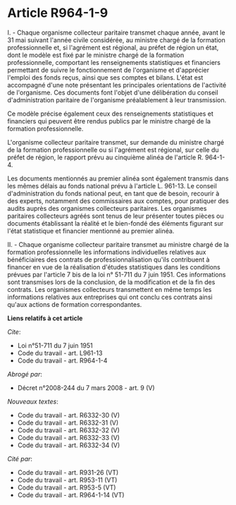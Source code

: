 # Article R964-1-9

I. - Chaque organisme collecteur paritaire transmet chaque année, avant le 31 mai suivant l'année civile considérée, au
ministre chargé de la formation professionnelle et, si l'agrément est régional, au préfet de région un état, dont le modèle
est fixé par le ministre chargé de la formation professionnelle, comportant les renseignements statistiques et financiers
permettant de suivre le fonctionnement de l'organisme et d'apprécier l'emploi des fonds reçus, ainsi que ses comptes et
bilans. L'état est accompagné d'une note présentant les principales orientations de l'activité de l'organisme. Ces documents
font l'objet d'une délibération du conseil d'administration paritaire de l'organisme préalablement à leur transmission.

Ce modèle précise également ceux des renseignements statistiques et financiers qui peuvent être rendus publics par le
ministre chargé de la formation professionnelle.

L'organisme collecteur paritaire transmet, sur demande du ministre chargé de la formation professionnelle ou si l'agrément
est régional, sur celle du préfet de région, le rapport prévu au cinquième alinéa de l'article R. 964-1-4.

Les documents mentionnés au premier alinéa sont également transmis dans les mêmes délais au fonds national prévu à l'article
L. 961-13. Le conseil d'administration du fonds national peut, en tant que de besoin, recourir à des experts, notamment des
commissaires aux comptes, pour pratiquer des audits auprès des organismes collecteurs paritaires. Les organismes paritaires
collecteurs agréés sont tenus de leur présenter toutes pièces ou documents établissant la réalité et le bien-fondé des
éléments figurant sur l'état statistique et financier mentionné au premier alinéa.

II. - Chaque organisme collecteur paritaire transmet au ministre chargé de la formation professionnelle les informations
individuelles relatives aux bénéficiaires des contrats de professionnalisation qu'ils contribuent à financer en vue de la
réalisation d'études statistiques dans les conditions prévues par l'article 7 bis de la loi n° 51-711 du 7 juin 1951. Ces
informations sont transmises lors de la conclusion, de la modification et de la fin des contrats. Les organismes collecteurs
transmettent en même temps les informations relatives aux entreprises qui ont conclu ces contrats ainsi qu'aux actions de
formation correspondantes.

**Liens relatifs à cet article**

_Cite_:

  - Loi n°51-711 du 7 juin 1951
  - Code du travail - art. L961-13
  - Code du travail - art. R964-1-4

_Abrogé par_:

  - Décret n°2008-244 du 7 mars 2008 - art. 9 (V)

_Nouveaux textes_:

  - Code du travail - art. R6332-30 (V)
  - Code du travail - art. R6332-31 (V)
  - Code du travail - art. R6332-32 (V)
  - Code du travail - art. R6332-33 (V)
  - Code du travail - art. R6332-34 (V)

_Cité par_:

  - Code du travail - art. R931-26 (VT)
  - Code du travail - art. R953-11 (VT)
  - Code du travail - art. R953-5 (VT)
  - Code du travail - art. R964-1-14 (VT)
